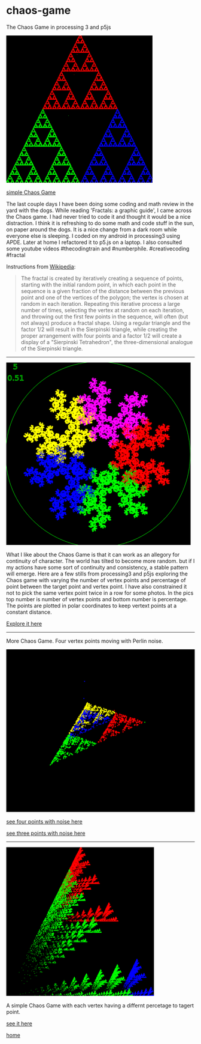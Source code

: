 # chaos-game
The Chaos Game in processing 3 and p5js

![sierpinski1.png](sierpinski1.png)

[simple Chaos Game](https://editor.p5js.org/greggelong/sketches/rJbJBnv2C)

The last couple days I have been doing some coding and math review in the yard with the dogs. While reading 'Fractals: a graphic guide', I came across the Chaos game. I had never tried to code it and thought it would be a nice distraction.  I think it is refreshing to do some math and code stuff in the sun, on paper around the dogs. It is a nice change from a dark room while everyone else is sleeping. I coded on my android in processing3 using APDE. Later at home I refactored it to p5.js on a laptop. I also consulted some youtube videos #thecodingtrain and #numberphile. #creativecoding #fractal

Instructions from [Wikipedia](https://en.wikipedia.org/wiki/Chaos_game):

>The fractal is created by iteratively creating a sequence of points, starting with the initial random point, in which each point in the sequence is a given fraction of the distance between the previous point and one of the vertices of the polygon; the vertex is chosen at random in each iteration. Repeating this iterative process a large number of times, selecting the vertex at random on each iteration, and throwing out the first few points in the sequence, will often (but not always) produce a fractal shape. Using a regular triangle and the factor 1/2 will result in the Sierpinski triangle, while creating the proper arrangement with four points and a factor 1/2 will create a display of a "Sierpinski Tetrahedron", the three-dimensional analogue of the Sierpinski triangle. 

----------


![fivePointsColor.png](fivePointsColor.png)

What I like about the Chaos Game is that it can work as an allegory for continuity of character.  The world has tilted to become more random.  but if I my actions have some sort of continuity and consistency, a stable pattern will emerge.  Here are a few stills from processing3 and p5js exploring the Chaos game with varying  the number of vertex points and percentage of point between the target point and vertex point. I have also constrained it not to pick the same vertex point twice in a row for some photos.  In the pics top number is number of  vertex points and bottom number is percentage. The points are plotted in polar coordinates to keep vertext points at a constant distance.

[Explore it here](https://editor.p5js.org/greggelong/present/D3doyDvYm)

----------

More Chaos Game. Four vertex points moving with Perlin noise.

![fourPointsNoise.png](fourPointsNoise.png)


[see four points with noise here](https://editor.p5js.org/greggelong/present/gDSMSZOaV)

[see three points with noise here](https://editor.p5js.org/greggelong/present/0sEPp5tcI)


------------

![difPercVertex.png](difPercVertex.png)

A simple Chaos Game with each vertex having a differnt percetage to tagert point.

[see it here](https://editor.p5js.org/greggelong/present/6fA1bIvrG)



[home](greggelong.github.io)

